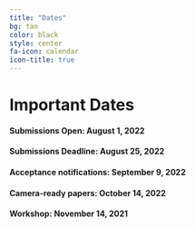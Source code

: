 ```yaml
---
title: "Dates"
bg: tan
color: black
style: center
fa-icon: calendar
icon-title: true
---
```


# Important Dates

#### Submissions Open: August 1, 2022
#### Submissions Deadline: August 25, 2022

#### Acceptance notifications: September 9, 2022

#### Camera-ready papers: October 14, 2022

#### Workshop: **November 14, 2021**
